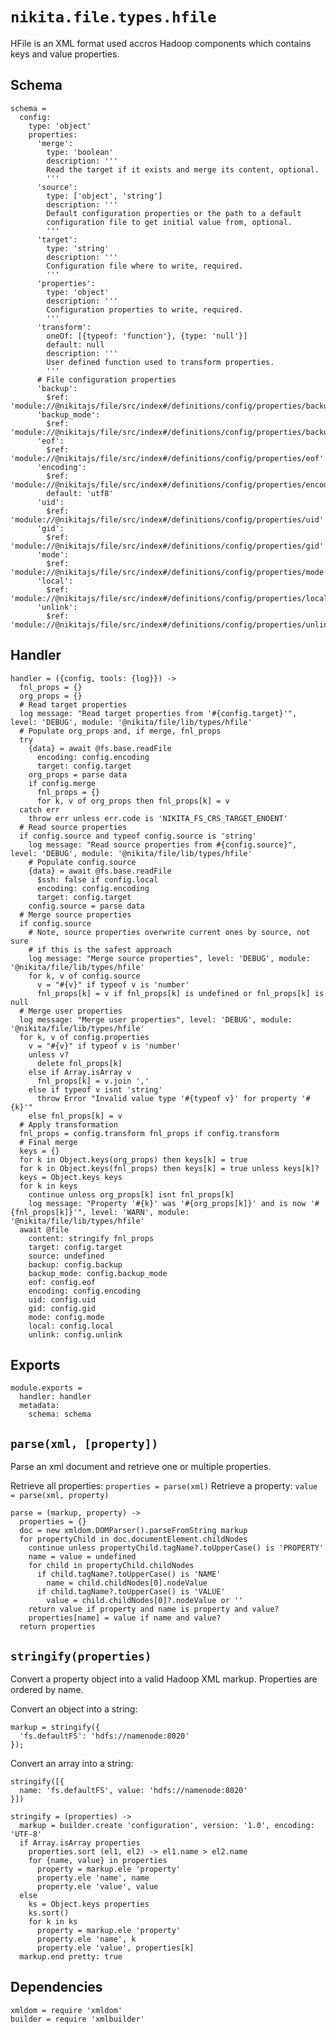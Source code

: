 
# `nikita.file.types.hfile`

HFile is an XML format used accros Hadoop components which contains keys and
value properties.

## Schema

    schema =
      config:
        type: 'object'
        properties:
          'merge':
            type: 'boolean'
            description: '''
            Read the target if it exists and merge its content, optional.
            '''
          'source':
            type: ['object', 'string']
            description: '''
            Default configuration properties or the path to a default
            configuration file to get initial value from, optional.
            '''
          'target':
            type: 'string'
            description: '''
            Configuration file where to write, required.
            '''
          'properties':
            type: 'object'
            description: '''
            Configuration properties to write, required.
            '''
          'transform':
            oneOf: [{typeof: 'function'}, {type: 'null'}]
            default: null
            description: '''
            User defined function used to transform properties.
            '''
          # File configuration properties
          'backup':
            $ref: 'module://@nikitajs/file/src/index#/definitions/config/properties/backup'
          'backup_mode':
            $ref: 'module://@nikitajs/file/src/index#/definitions/config/properties/backup_mode'
          'eof':
            $ref: 'module://@nikitajs/file/src/index#/definitions/config/properties/eof'
          'encoding':
            $ref: 'module://@nikitajs/file/src/index#/definitions/config/properties/encoding'
            default: 'utf8'
          'uid':
            $ref: 'module://@nikitajs/file/src/index#/definitions/config/properties/uid'
          'gid':
            $ref: 'module://@nikitajs/file/src/index#/definitions/config/properties/gid'
          'mode':
            $ref: 'module://@nikitajs/file/src/index#/definitions/config/properties/mode'
          'local':
            $ref: 'module://@nikitajs/file/src/index#/definitions/config/properties/local'
          'unlink':
            $ref: 'module://@nikitajs/file/src/index#/definitions/config/properties/unlink'

## Handler

    handler = ({config, tools: {log}}) ->
      fnl_props = {}
      org_props = {}
      # Read target properties
      log message: "Read target properties from '#{config.target}'", level: 'DEBUG', module: '@nikita/file/lib/types/hfile'
      # Populate org_props and, if merge, fnl_props
      try
        {data} = await @fs.base.readFile
          encoding: config.encoding
          target: config.target
        org_props = parse data
        if config.merge
          fnl_props = {}
          for k, v of org_props then fnl_props[k] = v
      catch err
        throw err unless err.code is 'NIKITA_FS_CRS_TARGET_ENOENT'
      # Read source properties
      if config.source and typeof config.source is 'string'
        log message: "Read source properties from #{config.source}", level: 'DEBUG', module: '@nikita/file/lib/types/hfile'
        # Populate config.source
        {data} = await @fs.base.readFile
          $ssh: false if config.local
          encoding: config.encoding
          target: config.target
        config.source = parse data
      # Merge source properties
      if config.source
        # Note, source properties overwrite current ones by source, not sure
        # if this is the safest approach
        log message: "Merge source properties", level: 'DEBUG', module: '@nikita/file/lib/types/hfile'
        for k, v of config.source
          v = "#{v}" if typeof v is 'number'
          fnl_props[k] = v if fnl_props[k] is undefined or fnl_props[k] is null
      # Merge user properties
      log message: "Merge user properties", level: 'DEBUG', module: '@nikita/file/lib/types/hfile'
      for k, v of config.properties
        v = "#{v}" if typeof v is 'number'
        unless v?
          delete fnl_props[k]
        else if Array.isArray v
          fnl_props[k] = v.join ','
        else if typeof v isnt 'string'
          throw Error "Invalid value type '#{typeof v}' for property '#{k}'"
        else fnl_props[k] = v
      # Apply transformation
      fnl_props = config.transform fnl_props if config.transform
      # Final merge
      keys = {}
      for k in Object.keys(org_props) then keys[k] = true
      for k in Object.keys(fnl_props) then keys[k] = true unless keys[k]?
      keys = Object.keys keys
      for k in keys
        continue unless org_props[k] isnt fnl_props[k]
        log message: "Property '#{k}' was '#{org_props[k]}' and is now '#{fnl_props[k]}'", level: 'WARN', module: '@nikita/file/lib/types/hfile'
      await @file
        content: stringify fnl_props
        target: config.target
        source: undefined
        backup: config.backup
        backup_mode: config.backup_mode
        eof: config.eof
        encoding: config.encoding
        uid: config.uid
        gid: config.gid
        mode: config.mode
        local: config.local
        unlink: config.unlink
      
## Exports

    module.exports =
      handler: handler
      metadata:
        schema: schema

## `parse(xml, [property])`

Parse an xml document and retrieve one or multiple properties.

Retrieve all properties: `properties = parse(xml)`
Retrieve a property: `value = parse(xml, property)`

    parse = (markup, property) ->
      properties = {}
      doc = new xmldom.DOMParser().parseFromString markup
      for propertyChild in doc.documentElement.childNodes
        continue unless propertyChild.tagName?.toUpperCase() is 'PROPERTY'
        name = value = undefined
        for child in propertyChild.childNodes
          if child.tagName?.toUpperCase() is 'NAME'
            name = child.childNodes[0].nodeValue
          if child.tagName?.toUpperCase() is 'VALUE'
            value = child.childNodes[0]?.nodeValue or ''
        return value if property and name is property and value?
        properties[name] = value if name and value?
      return properties

## `stringify(properties)`

Convert a property object into a valid Hadoop XML markup. Properties are
ordered by name.

Convert an object into a string:

```
markup = stringify({
  'fs.defaultFS': 'hdfs://namenode:8020'
});
```

Convert an array into a string:

```
stringify([{
  name: 'fs.defaultFS', value: 'hdfs://namenode:8020'
}])
```

    stringify = (properties) ->
      markup = builder.create 'configuration', version: '1.0', encoding: 'UTF-8'
      if Array.isArray properties
        properties.sort (el1, el2) -> el1.name > el2.name
        for {name, value} in properties
          property = markup.ele 'property'
          property.ele 'name', name
          property.ele 'value', value
      else
        ks = Object.keys properties
        ks.sort()
        for k in ks
          property = markup.ele 'property'
          property.ele 'name', k
          property.ele 'value', properties[k]
      markup.end pretty: true

## Dependencies

    xmldom = require 'xmldom'
    builder = require 'xmlbuilder'
